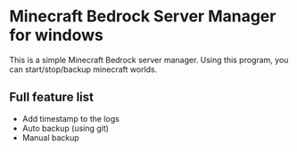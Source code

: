 # Minecraft Bedrock Server Manager for windows

This is a simple Minecraft Bedrock server manager. Using this program,
you can start/stop/backup minecraft worlds.

## Full feature list
 * Add timestamp to the logs
 * Auto backup (using git)
 * Manual backup
